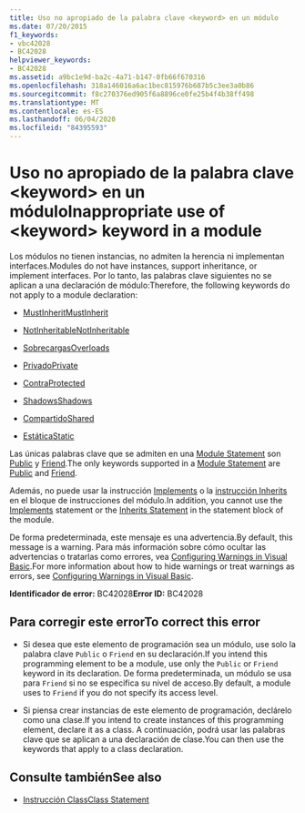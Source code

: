 ```yaml
---
title: Uso no apropiado de la palabra clave <keyword> en un módulo
ms.date: 07/20/2015
f1_keywords:
- vbc42028
- BC42028
helpviewer_keywords:
- BC42028
ms.assetid: a9bc1e9d-ba2c-4a71-b147-0fb66f670316
ms.openlocfilehash: 318a146016a6ac1bec815976b687b5c3ee3a0b86
ms.sourcegitcommit: f8c270376ed905f6a8896ce0fe25b4f4b38ff498
ms.translationtype: MT
ms.contentlocale: es-ES
ms.lasthandoff: 06/04/2020
ms.locfileid: "84395593"
---
```

# <a name="inappropriate-use-of-keyword-keyword-in-a-module"></a><span data-ttu-id="46846-102">Uso no apropiado de la palabra clave \<keyword> en un módulo</span><span class="sxs-lookup"><span data-stu-id="46846-102">Inappropriate use of \<keyword> keyword in a module</span></span>
<span data-ttu-id="46846-103">Los módulos no tienen instancias, no admiten la herencia ni implementan interfaces.</span><span class="sxs-lookup"><span data-stu-id="46846-103">Modules do not have instances, support inheritance, or implement interfaces.</span></span> <span data-ttu-id="46846-104">Por lo tanto, las palabras clave siguientes no se aplican a una declaración de módulo:</span><span class="sxs-lookup"><span data-stu-id="46846-104">Therefore, the following keywords do not apply to a module declaration:</span></span>  
  
- [<span data-ttu-id="46846-105">MustInherit</span><span class="sxs-lookup"><span data-stu-id="46846-105">MustInherit</span></span>](../language-reference/modifiers/mustinherit.md)  
  
- [<span data-ttu-id="46846-106">NotInheritable</span><span class="sxs-lookup"><span data-stu-id="46846-106">NotInheritable</span></span>](../language-reference/modifiers/notinheritable.md)  
  
- [<span data-ttu-id="46846-107">Sobrecargas</span><span class="sxs-lookup"><span data-stu-id="46846-107">Overloads</span></span>](../language-reference/modifiers/overloads.md)  
  
- [<span data-ttu-id="46846-108">Privado</span><span class="sxs-lookup"><span data-stu-id="46846-108">Private</span></span>](../language-reference/modifiers/private.md)  
  
- [<span data-ttu-id="46846-109">Contra</span><span class="sxs-lookup"><span data-stu-id="46846-109">Protected</span></span>](../language-reference/modifiers/protected.md)  
  
- [<span data-ttu-id="46846-110">Shadows</span><span class="sxs-lookup"><span data-stu-id="46846-110">Shadows</span></span>](../language-reference/modifiers/shadows.md)  
  
- [<span data-ttu-id="46846-111">Compartido</span><span class="sxs-lookup"><span data-stu-id="46846-111">Shared</span></span>](../language-reference/modifiers/shared.md)  
  
- [<span data-ttu-id="46846-112">Estática</span><span class="sxs-lookup"><span data-stu-id="46846-112">Static</span></span>](../language-reference/modifiers/static.md)  
  
 <span data-ttu-id="46846-113">Las únicas palabras clave que se admiten en una [Module Statement](../language-reference/statements/module-statement.md) son [Public](../language-reference/modifiers/public.md) y [Friend](../language-reference/modifiers/friend.md).</span><span class="sxs-lookup"><span data-stu-id="46846-113">The only keywords supported in a [Module Statement](../language-reference/statements/module-statement.md) are [Public](../language-reference/modifiers/public.md) and [Friend](../language-reference/modifiers/friend.md).</span></span>  
  
 <span data-ttu-id="46846-114">Además, no puede usar la instrucción [Implements](../language-reference/statements/implements-clause.md) o la [instrucción Inherits](../language-reference/statements/inherits-statement.md) en el bloque de instrucciones del módulo.</span><span class="sxs-lookup"><span data-stu-id="46846-114">In addition, you cannot use the [Implements](../language-reference/statements/implements-clause.md) statement or the [Inherits Statement](../language-reference/statements/inherits-statement.md) in the statement block of the module.</span></span>  
  
 <span data-ttu-id="46846-115">De forma predeterminada, este mensaje es una advertencia.</span><span class="sxs-lookup"><span data-stu-id="46846-115">By default, this message is a warning.</span></span> <span data-ttu-id="46846-116">Para más información sobre cómo ocultar las advertencias o tratarlas como errores, vea [Configuring Warnings in Visual Basic](/visualstudio/ide/configuring-warnings-in-visual-basic).</span><span class="sxs-lookup"><span data-stu-id="46846-116">For more information about how to hide warnings or treat warnings as errors, see [Configuring Warnings in Visual Basic](/visualstudio/ide/configuring-warnings-in-visual-basic).</span></span>  
  
 <span data-ttu-id="46846-117">**Identificador de error:** BC42028</span><span class="sxs-lookup"><span data-stu-id="46846-117">**Error ID:** BC42028</span></span>  
  
## <a name="to-correct-this-error"></a><span data-ttu-id="46846-118">Para corregir este error</span><span class="sxs-lookup"><span data-stu-id="46846-118">To correct this error</span></span>  
  
- <span data-ttu-id="46846-119">Si desea que este elemento de programación sea un módulo, use solo la palabra clave `Public` o `Friend` en su declaración.</span><span class="sxs-lookup"><span data-stu-id="46846-119">If you intend this programming element to be a module, use only the `Public` or `Friend` keyword in its declaration.</span></span> <span data-ttu-id="46846-120">De forma predeterminada, un módulo se usa para `Friend` si no se especifica su nivel de acceso.</span><span class="sxs-lookup"><span data-stu-id="46846-120">By default, a module uses to `Friend` if you do not specify its access level.</span></span>  
  
- <span data-ttu-id="46846-121">Si piensa crear instancias de este elemento de programación, declárelo como una clase.</span><span class="sxs-lookup"><span data-stu-id="46846-121">If you intend to create instances of this programming element, declare it as a class.</span></span> <span data-ttu-id="46846-122">A continuación, podrá usar las palabras clave que se aplican a una declaración de clase.</span><span class="sxs-lookup"><span data-stu-id="46846-122">You can then use the keywords that apply to a class declaration.</span></span>  
  
## <a name="see-also"></a><span data-ttu-id="46846-123">Consulte también</span><span class="sxs-lookup"><span data-stu-id="46846-123">See also</span></span>

- [<span data-ttu-id="46846-124">Instrucción Class</span><span class="sxs-lookup"><span data-stu-id="46846-124">Class Statement</span></span>](../language-reference/statements/class-statement.md)
